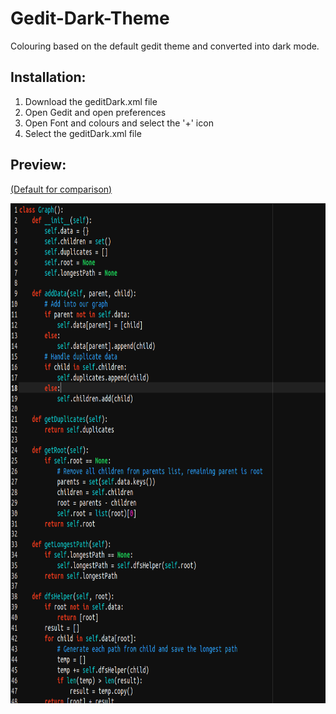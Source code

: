 # Gedit-Dark-Theme
Colouring based on the default gedit theme and converted into dark mode.

## Installation:

1. Download the geditDark.xml file
2. Open Gedit and open preferences
3. Open Font and colours and select the '+' icon
4. Select the geditDark.xml file

## Preview: 

[(Default for comparison)](https://raw.githubusercontent.com/sseanik/Gedit-Dark-Theme/master/previewDefault.png)

<img src="https://raw.githubusercontent.com/sseanik/Gedit-Dark-Theme/master/previewTheme.png" width="800" height="800">
